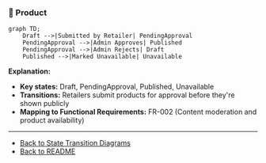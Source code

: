 ### 📌 Product
```mermaid
graph TD;
    Draft -->|Submitted by Retailer| PendingApproval
    PendingApproval -->|Admin Approves| Published
    PendingApproval -->|Admin Rejects| Draft
    Published -->|Marked Unavailable| Unavailable
```
**Explanation:**
- **Key states:** Draft, PendingApproval, Published, Unavailable
- **Transitions:** Retailers submit products for approval before they're shown publicly
- **Mapping to Functional Requirements:** FR-002 (Content moderation and product availability)

---
* [Back to State Transition Diagrams](../../State%20Transition%20Diagrams.md)
* [Back to README](../../../README.md)